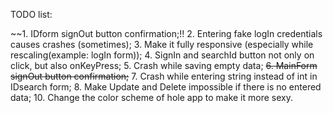 TODO list:


~~1. IDform signOut button confirmation;!!
2. Entering fake logIn credentials causes crashes (sometimes);
3. Make it fully responsive (especially while rescaling(example: logIn form));
4. SignIn and searchId button not only on click, but also onKeyPress;
5. Crash while saving empty data;
~~6. MainForm signOut button confirmation;~~
7. Crash while entering string instead of int in IDsearch form;
8. Make Update and Delete impossible if there is no entered data;
10. Change the color scheme of hole app to make it more sexy.